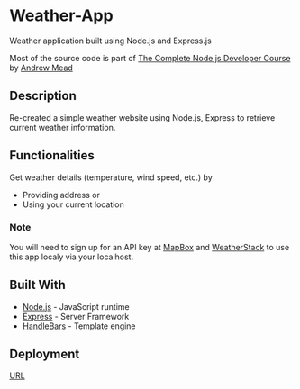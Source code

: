 # Weather-App

Weather application built using Node.js and Express.js

Most of the source code is part of [The Complete Node.js Developer Course](https://www.udemy.com/the-complete-nodejs-developer-course-2) by [Andrew Mead](https://github.com/andrewjmead)

## Description

Re-created a simple weather website using Node.js, Express to retrieve current weather information.

## Functionalities
Get weather details (temperature, wind speed, etc.) by
- Providing address
or
- Using your current location

### Note

You will need to sign up for an API key at [MapBox](https://docs.mapbox.com/api/search/geocoding/) and [WeatherStack](https://weatherstack.com/) to use this app localy via your localhost.

## Built With

- [Node.js](https://nodejs.org/en/) - JavaScript runtime
- [Express](https://expressjs.com/) - Server Framework
- [HandleBars](https://www.npmjs.com/package/handlebars) - Template engine

## Deployment
[URL](https://krunal-weather-application.herokuapp.com/)
